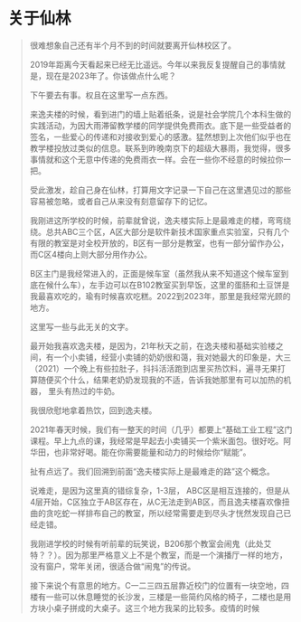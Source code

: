 # 关于仙林

> 很难想象自己还有半个月不到的时间就要离开仙林校区了。
>
> 2019年距离今天看起来已经无比遥远。今年以来我反复提醒自己的事情就是，现在是2023年了。你该做点什么呢？
>
> 下午要去有事。权且在这里写一点东西。
>
> 来逸夫楼的时候，看到进门的墙上贴着纸条，说是社会学院几个本科生做的实践活动，为因大雨滞留教学楼的同学提供免费雨衣。底下是一些受益者的签名，一些爱心的传递和对接收到爱心的感激。猛然想到上次他们似乎也在教学楼投放过类似的信息。联系到昨晚南京下的超级大暴雨，我觉得，很多事情就和这个无意中传递的免费雨衣一样。会在一些你不经意的时候拉你一把。
>
> 受此激发，趁自己身在仙林，打算用文字记录一下自己在这里遇见过的那些容易被忽略，或者自己从来没有刻意留存下的记忆。
>
> 我刚进这所学校的时候，前辈就曾说，逸夫楼实际上是最难走的楼，弯弯绕绕。总共ABC三个区，A区大部分是软件新技术国家重点实验室，只有几个有限的教室是对全校开放的，B区有一部分是教室，也有一部分留作办公，而C区4楼向上则大部分用作办公。
>
> B区主门是我经常进入的，正面是候车室（虽然我从来不知道这个候车室到底在候什么车），左手边可以在B102教室买到早饭，这里的蛋肠和土豆饼是我最喜欢吃的，瑜有时候喜欢吃糕。2022到2023年，那里是我经常光顾的地方。
>
> 这里写一些与此无关的文字。
> 
> 最开始我喜欢逸夫楼，是因为，21年秋天之前，在逸夫楼和基础实验楼之间，有一个小卖铺，经营小卖铺的奶奶很和蔼，我对她最大的印象是，大三（2021）一个晚上有些拉肚子，抖抖活活跑到店里买热饮料，遍寻无果打算随便买个什么，结果老奶奶发现我的不适，告诉我她那里有可以加热的机器， 里头有热过的牛奶。
>
> 我很欣慰地拿着热饮，回到逸夫楼。
>
> 2021年春天时候，我们有一整天的时间（几乎）都要上“基础工业工程”这门课程。早上九点的课，我经常是早起去小卖铺买一个紫米面包。很好吃。阿华田，也非常好喝。能在你需要能量和动力的时候给你“赋能”。
>
> 扯有点远了。我们回溯到前面“逸夫楼实际上是最难走的路”这个概念。
>
> 说难走，是因为这里真的错综复杂，1-3层， ABC区是相互连接的，但是从4层开始，C区独立于AB区存在，从C无法走到AB区，而且逸夫楼喜欢像扭曲的贪吃蛇一样排布自己的教室，所以经常需要走到尽头才恍然发现自己已经走错。
>
> 我刚进学校的时候有听前辈的玩笑说，B206那个教室会闹鬼（此处艾特？？）。因为那里严格意义上不是个教室，而是一个演播厅一样的地方，没有窗户，常年关闭，很适合做“闹鬼”的传说。
>
> 接下来说个有意思的地方。C一二三四五层靠近校门的位置有一块空地，四楼有一些可以休息睡觉的长沙发，三楼是一些简约风格的椅子，二楼也是用方块小桌子拼成的大桌子。这三个地方我呆的比较多。疫情的时候